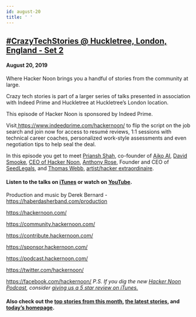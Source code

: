 ```yaml
---
id: august-20
title: ' '
---
```


<h2><a href="https://podcast.hackernoon.com/e/crazytechstories-huckletree-london-england-1566332997/">#CrazyTechStories @ Huckletree, London, England - Set 2</a></h2>
<h4>August 20, 2019</h4>

<p>Where Hacker Noon brings you a handful of stories from the community at large.</p>

<p>Сrazy tech stories is part of a larger series of talks presented in association with Indeed Prime and Huckletree at Huckletree’s London location.</p>

<p>
This episode of Hacker Noon is sponsored by Indeed Prime. 
</p>
<p>
Visit<a href="https://www.youtube.com/redirect?event=video_description&v=WVmOhq3pSY8&redir_token=hd0u4FTcrgdOtj4VLXpVVHgVQoZ8MTU2MjI2NjIxOUAxNTYyMTc5ODE5&q=https%3A%2F%2Fwww.indeedprime.com%2Fhackernoon%2F"> https://www.indeedprime.com/hackernoon/</a> to flip the script on the job search and join now for access to resumé reviews, 1:1 sessions with technical career coaches, personalized work-style assessments and even negotiation tips to help seal the deal.
</p>
<p>In this episode you get to meet <a href="https://hackernoon.com/@priansh">Priansh Shah</a>, co-founder of <a href="https://helloaiko.com/">Aiko AI</a>, <a href="https://hackernoon.com/@david">David Smooke</a>, <a href="https://hackernoon.com/">CEO of Hacker Noon</a>, <a href="https://hackernoon.com/@anthonyrose">Anthony Rose</a>, Founder and CEO of <a href="https://seedlegals.com/">SeedLegals</a>, and <a href="https://hackernoon.com/@Webb">Thomas Webb</a>, <a href="https://webb.site/">artist/hacker extraordinaire</a>. </p>


<h4><strong>Listen to the talks on <a href="https://podcasts.apple.com/us/podcast/crazytechstories-huckletree-london-england/id1436233955?i=1000443502826">iTunes</a> or watch on <a href="https://www.youtube.com/channel/UChu5YILgrOYOfkfRlTB-D-g">YouTube</a>.</strong></h4>


<p>
Production and music by Derek Bernard - <a href="https://haberdasherband.com/production">https://haberdasherband.com/production</a>
</p>
<a href="https://hackernoon.com/">https://hackernoon.com/</a> 
<p>
<a href="https://community.hackernoon.com/">https://community.hackernoon.com/</a>  
</p>
<a href="https://contribute.hackernoon.com/">https://contribute.hackernoon.com/</a> 
<p>
<a href="https://sponsor.hackernoon.com/">https://sponsor.hackernoon.com/</a> 
</p>
<a href="https://podcast.hackernoon.com/">https://podcast.hackernoon.com/</a> 
<p>
<a href="https://twitter.com/hackernoon/">https://twitter.com/hackernoon/</a> 
</p>
<a href="https://facebook.com/hackernoon/">https://facebook.com/hackernoon/</a> 
<em>P.S. If you dig the new <a href="https://podcast.hackernoon.com/">Hacker Noon Podcast</a>, consider <a href="https://itunes.apple.com/us/podcast/the-hacker-noon-podcast/id1436233955?mt=2">giving us a 5 star review on iTunes.</a></em>
<h4>Also check out the <a href="https://hackernoon.com/archive/2019/07">top stories from this month</a>,<strong> </strong><a href="https://hackernoon.com/latest-tech-stories/home">the latest stories</a>, and <a href="http://hackernoon.com/">today’s homepage</a>.</h4>
